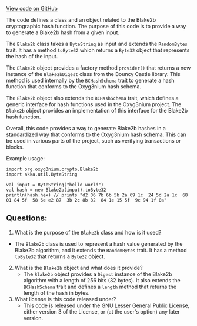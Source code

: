 [View code on GitHub](https://github.com/oxyg3nium/oxyg3nium/crypto/src/main/scala/org/oxyg3nium/crypto/Blake2b.scala)

The code defines a class and an object related to the Blake2b cryptographic hash function. The purpose of this code is to provide a way to generate a Blake2b hash from a given input. 

The `Blake2b` class takes a `ByteString` as input and extends the `RandomBytes` trait. It has a method `toByte32` which returns a `Byte32` object that represents the hash of the input. 

The `Blake2b` object provides a factory method `provider()` that returns a new instance of the `Blake2bDigest` class from the Bouncy Castle library. This method is used internally by the `BCHashSchema` trait to generate a hash function that conforms to the Oxyg3nium hash schema. 

The `Blake2b` object also extends the `BCHashSchema` trait, which defines a generic interface for hash functions used in the Oxyg3nium project. The `Blake2b` object provides an implementation of this interface for the Blake2b hash function. 

Overall, this code provides a way to generate Blake2b hashes in a standardized way that conforms to the Oxyg3nium hash schema. This can be used in various parts of the project, such as verifying transactions or blocks. 

Example usage:

```
import org.oxyg3nium.crypto.Blake2b
import akka.util.ByteString

val input = ByteString("hello world")
val hash = new Blake2b(input).toByte32
println(hash.hex) // prints "d2 06 7b 6b 5b 2a 69 1c  24 5d 2a 1c  68 01 84 5f  58 6e e2 87  3b 2c 8b 82  84 1e 15 5f  9c 94 1f 0a"
```
## Questions: 
 1. What is the purpose of the `Blake2b` class and how is it used?
   - The `Blake2b` class is used to represent a hash value generated by the Blake2b algorithm, and it extends the `RandomBytes` trait. It has a method `toByte32` that returns a `Byte32` object.
2. What is the `Blake2b` object and what does it provide?
   - The `Blake2b` object provides a `Digest` instance of the Blake2b algorithm with a length of 256 bits (32 bytes). It also extends the `BCHashSchema` trait and defines a `length` method that returns the length of the hash in bytes.
3. What license is this code released under?
   - This code is released under the GNU Lesser General Public License, either version 3 of the License, or (at the user's option) any later version.